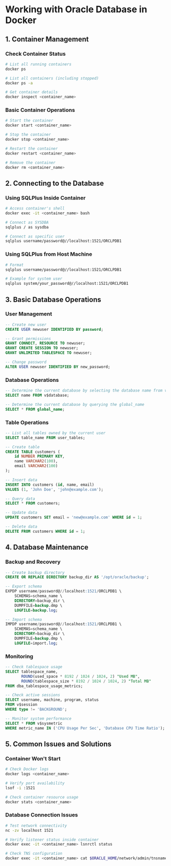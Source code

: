 # Working with Oracle Database in Docker

## 1. Container Management

### Check Container Status
```bash
# List all running containers
docker ps

# List all containers (including stopped)
docker ps -a

# Get container details
docker inspect <container_name>
```

### Basic Container Operations
```bash
# Start the container
docker start <container_name>

# Stop the container
docker stop <container_name>

# Restart the container
docker restart <container_name>

# Remove the container
docker rm <container_name>
```

## 2. Connecting to the Database

### Using SQLPlus Inside Container
```bash
# Access container's shell
docker exec -it <container_name> bash

# Connect as SYSDBA
sqlplus / as sysdba

# Connect as specific user
sqlplus username/password@//localhost:1521/ORCLPDB1
```

### Using SQLPlus from Host Machine
```bash
# Format
sqlplus username/password@//localhost:1521/ORCLPDB1

# Example for system user
sqlplus system/your_password@//localhost:1521/ORCLPDB1
```

## 3. Basic Database Operations

### User Management
```sql
-- Create new user
CREATE USER newuser IDENTIFIED BY password;

-- Grant permissions
GRANT CONNECT, RESOURCE TO newuser;
GRANT CREATE SESSION TO newuser;
GRANT UNLIMITED TABLESPACE TO newuser;

-- Change password
ALTER USER newuser IDENTIFIED BY new_password;
```

### Database Operations

```sql
-- Determine the current database by selecting the database name from v$database
SELECT name FROM v$database;

-- Determine the current database by querying the global_name
SELECT * FROM global_name;
```

### Table Operations
```sql
-- List all tables owned by the current user
SELECT table_name FROM user_tables;

-- Create table
CREATE TABLE customers (
    id NUMBER PRIMARY KEY,
    name VARCHAR2(100),
    email VARCHAR2(100)
);

-- Insert data
INSERT INTO customers (id, name, email) 
VALUES (1, 'John Doe', 'john@example.com');

-- Query data
SELECT * FROM customers;

-- Update data
UPDATE customers SET email = 'new@example.com' WHERE id = 1;

-- Delete data
DELETE FROM customers WHERE id = 1;
```

## 4. Database Maintenance

### Backup and Recovery
```sql
-- Create backup directory
CREATE OR REPLACE DIRECTORY backup_dir AS '/opt/oracle/backup';

-- Export schema
EXPDP username/password@//localhost:1521/ORCLPDB1 \
    SCHEMAS=schema_name \
    DIRECTORY=backup_dir \
    DUMPFILE=backup.dmp \
    LOGFILE=backup.log;

-- Import schema
IMPDP username/password@//localhost:1521/ORCLPDB1 \
    SCHEMAS=schema_name \
    DIRECTORY=backup_dir \
    DUMPFILE=backup.dmp \
    LOGFILE=import.log;
```

### Monitoring
```sql
-- Check tablespace usage
SELECT tablespace_name,
       ROUND(used_space * 8192 / 1024 / 1024, 2) "Used MB",
       ROUND(tablespace_size * 8192 / 1024 / 1024, 2) "Total MB"
FROM dba_tablespace_usage_metrics;

-- Check active sessions
SELECT username, machine, program, status
FROM v$session
WHERE type != 'BACKGROUND';

-- Monitor system performance
SELECT * FROM v$sysmetric
WHERE metric_name IN ('CPU Usage Per Sec', 'Database CPU Time Ratio');
```

## 5. Common Issues and Solutions

### Container Won't Start
```bash
# Check Docker logs
docker logs <container_name>

# Verify port availability
lsof -i :1521

# Check container resource usage
docker stats <container_name>
```

### Database Connection Issues
```bash
# Test network connectivity
nc -zv localhost 1521

# Verify listener status inside container
docker exec -it <container_name> lsnrctl status

# Check TNS configuration
docker exec -it <container_name> cat $ORACLE_HOME/network/admin/tnsnames.ora
```